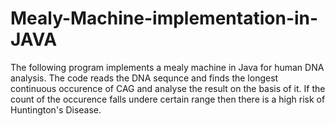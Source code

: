 # Mealy-Machine-implementation-in-JAVA
The following program implements a mealy machine in Java for human DNA analysis.
The code reads the DNA sequnce and finds the longest continuous occurence of CAG and analyse the result on the basis of it.
If the count of the occurence falls undere certain range then there is a high risk of Huntington's Disease.

